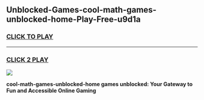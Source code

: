 
## Unblocked-Games-cool-math-games-unblocked-home-Play-Free-u9d1a
<h3>
<a href="https://premium76.site?title=cool-math-games-unblocked-home&ref=23A">CLICK TO PLAY</a></h3>
<hr>

<h3>
<a href="https://premium76.site?title=cool-math-games-unblocked-home&ref=23A">CLICK 2 PLAY</a>
  
</h3>

<a href="https://premium76.site?title=cool-math-games-unblocked-home&ref=23A"><img src="https://clearcache.store/games.png"></a>


**cool-math-games-unblocked-home games unblocked: Your Gateway to Fun and Accessible Online Gaming**
